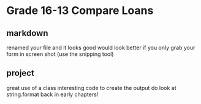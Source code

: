 # Grade 16-13 Compare Loans

## markdown
renamed your file and it looks good
would look better if you only grab your form in screen shot (use the snipping tool)

## project
great use of a class
interesting code to create the output
do look at string.format back in early chapters!
